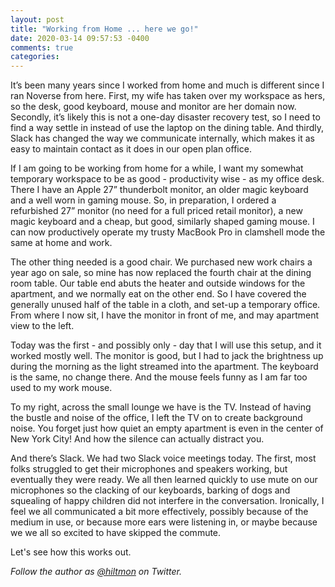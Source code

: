 ```yaml
---
layout: post
title: "Working from Home ... here we go!"
date: 2020-03-14 09:57:53 -0400
comments: true
categories: 
---
```


It’s been many years since I worked from home and much is different since I ran Noverse from here. First, my wife has taken over my workspace as hers, so the desk, good keyboard, mouse and monitor are her domain now. Secondly, it’s likely this is not a one-day disaster recovery test, so I need to find a way settle in instead of use the laptop on the dining table. And thirdly, Slack has changed the way we communicate internally, which makes it as easy to maintain contact as it does in our open plan office.

If I am going to be working from home for a while, I want my somewhat temporary workspace to be as good - productivity wise - as my office desk. There I have an Apple 27” thunderbolt monitor, an older magic keyboard and a well worn in gaming mouse. So, in preparation, I ordered a refurbished 27” monitor (no need for a full priced retail monitor), a new magic keyboard and a cheap, but good, similarly shaped gaming mouse. I can now productively operate my trusty MacBook Pro in clamshell mode the same at home and work.

The other thing needed is a good chair. We purchased new work chairs a year ago on sale, so mine has now replaced the fourth chair at the dining room table. Our table end abuts the heater and outside windows for the apartment, and we normally eat on the other end. So I have covered the generally unused half of the table in a cloth, and set-up a temporary office. From where I now sit, I have the monitor in front of me, and may apartment view to the left.

Today was the first - and possibly only - day that I will use this setup, and it worked mostly well. The monitor is good, but I had to jack the brightness up during the morning as the light streamed into the apartment. The keyboard is the same, no change there. And the mouse feels funny as I am far too used to my work mouse.

To my right, across the small lounge we have is the TV. Instead of having the bustle and noise of the office, I left the TV on to create background noise. You forget just how quiet an empty apartment is even in the center of New York City! And how the silence can actually distract you.

And there’s Slack. We had two Slack voice meetings today. The first, most folks struggled to get their microphones and speakers working, but eventually they were ready. We all then learned quickly to use mute on our microphones so the clacking of our keyboards, barking of dogs and squealing of happy children did not interfere in the conversation. Ironically, I feel we all communicated a bit more effectively, possibly because of the medium in use, or because more ears were listening in, or maybe because we we all so excited to have skipped the commute.

Let's see how this works out.

*Follow the author as [@hiltmon](http://twitter.com/hiltmon) on Twitter.*
